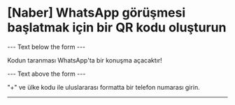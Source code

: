 <h1>[Naber] WhatsApp görüşmesi başlatmak için bir QR kodu oluşturun</h1>

--- Text below the form ---

<p class="font-italic hint smfm-hint">Kodun taranması WhatsApp&#39;ta bir konuşma açacaktır!</p>

--- Text above the form ---

<p class="hint smfm-hint">&quot;+&quot; ve ülke kodu ile uluslararası formatta bir telefon numarası girin.</p>

----------
